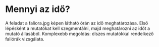 # Mennyi az idő? 
A feladat a faliora.jpg képen látható órán az idő meghatározása. Első lépésként a mutatókat kell 
szegmentálni, majd meghatározni az időt a mutató állásából. 
Komplexebb megoldás: díszes mutatókkal rendelkező faliórák vizsgálata. 
